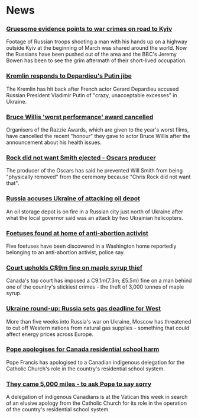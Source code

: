 # News
### [Gruesome evidence points to war crimes on road to Kyiv](https://www.bbc.com/news/world-europe-60949791)
Footage of Russian troops shooting a man with his hands up on a highway outside Kyiv at the beginning of March was shared around the world. Now the Russians have been pushed out of the area and the BBC's Jeremy Bowen has been to see the grim aftermath of their short-lived occupation. 
### [Kremlin responds to Depardieu's Putin jibe](https://www.bbc.com/news/world-europe-60954565)
The Kremlin has hit back after French actor Gerard Depardieu accused Russian President Vladimir Putin of "crazy, unacceptable excesses" in Ukraine.
### [Bruce Willis 'worst performance' award cancelled](https://www.bbc.com/news/entertainment-arts-60952358)
Organisers of the Razzie Awards, which are given to the year's worst films, have cancelled the recent "honour" they gave to actor Bruce Willis after the announcement about his health issues.
### [Rock did not want Smith ejected - Oscars producer](https://www.bbc.com/news/entertainment-arts-60952217)
The producer of the Oscars has said he prevented Will Smith from being "physically removed" from the ceremony because "Chris Rock did not want that".
### [Russia accuses Ukraine of attacking oil depot](https://www.bbc.com/news/world-europe-60952125)
An oil storage depot is on fire in a Russian city just north of Ukraine after what the local governor said was an attack by two Ukrainian helicopters.
### [Foetuses found at home of anti-abortion activist](https://www.bbc.com/news/world-us-canada-60950016)
Five foetuses have been discovered in a Washington home reportedly belonging to an anti-abortion activist, police say.
### [Court upholds C$9m fine on maple syrup thief](https://www.bbc.com/news/world-us-canada-60947470)
Canada's top court has imposed a C$9.1m ($7.3m; £5.5m) fine on a man behind one of the country's stickiest crimes - the theft of 3,000 tonnes of maple syrup.
### [Ukraine round-up: Russia sets gas deadline for West](https://www.bbc.com/news/world-europe-60939320)
More than five weeks into Russia's war on Ukraine, Moscow has threatened to cut off Western nations from natural gas supplies - something that could affect energy prices across Europe.
### [Pope apologises for Canada residential school harm](https://www.bbc.com/news/world-us-canada-60954568)
Pope Francis has apologised to a Canadian indigenous delegation for the Catholic Church's role in the country's residential school system. 
### [They came 5,000 miles - to ask Pope to say sorry](https://www.bbc.com/news/world-us-canada-60905547)
A delegation of indigenous Canadians is at the Vatican this week in search of an elusive apology from the Catholic Church for its role in the operation of the country's residential school system. 
